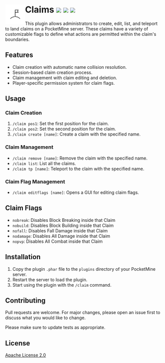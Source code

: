 # Claims<img src="https://github.com/SantanasWrld/Claims/blob/main/icon.png?raw=true" height="64" width="64" align="left"></img> [![](https://poggit.pmmp.io/shield.state/ClaimsPlugin)](https://poggit.pmmp.io/p/ClaimsPlugin) <a href="https://poggit.pmmp.io/p/ClaimsPlugin"><img src="https://poggit.pmmp.io/shield.state/ClaimsPlugin"></a> [![](https://poggit.pmmp.io/shield.api/ClaimsPlugin)](https://poggit.pmmp.io/p/ClaimsPlugin)

This plugin allows administrators to create, edit, list, and teleport to land claims on a PocketMine server. These claims have a variety of customizable flags to define what actions are permitted within the claim's boundaries.

## Features
- Claim creation with automatic name collision resolution.
- Session-based claim creation process.
- Claim management with claim editing and deletion.
- Player-specific permission system for claim flags.

## Usage

### Claim Creation
1. `/claim pos1`: Set the first position for the claim.
2. `/claim pos2`: Set the second position for the claim.
3. `/claim create [name]`: Create a claim with the specified name.

### Claim Management
- `/claim remove [name]`: Remove the claim with the specified name.
- `/claim list`: List all the claims.
- `/claim tp [name]`: Teleport to the claim with the specified name.

### Claim Flag Management
- `/claim editflags [name]`: Opens a GUI for editing claim flags.

## Claim Flags
- `nobreak`: Disables Block Breaking inside that Claim
- `nobuild`: Disables Block Building inside that Claim 
- `nofall`: Disables Fall Damage inside that Claim
- `nodamage`: Disables All Damage inside that Claim
- `nopvp`: Disables All Combat inside that Claim

## Installation
1. Copy the plugin `.phar` file to the `plugins` directory of your PocketMine server.
2. Restart the server to load the plugin.
3. Start using the plugin with the `/claim` command.

## Contributing
Pull requests are welcome. For major changes, please open an issue first to discuss what you would like to change.

Please make sure to update tests as appropriate.

## License
[Apache License 2.0](LICENSE)
